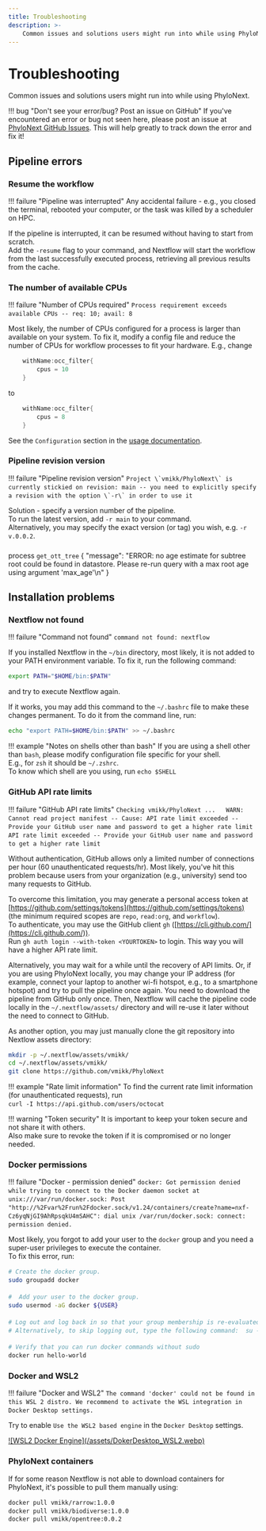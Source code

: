 ```yaml
---
title: Troubleshooting
description: >-
    Common issues and solutions users might run into while using PhyloNext.
---
```


# Troubleshooting

Common issues and solutions users might run into while using PhyloNext.

!!! bug "Don't see your error/bug? Post an issue on GitHub"
    If you've encountered an error or bug not seen here, please post an issue at [PhyloNext GitHub Issues](https://github.com/vmikk/PhyloNext/issues). This will help greatly to track down the error and fix it!

## Pipeline errors

### Resume the workflow

!!! failure "Pipeline was interrupted"
    Any accidental failure - e.g., you closed the terminal, rebooted your computer, or the task was killed by a scheduler on HPC.

If the pipeline is interrupted, it can be resumed without having to start from scratch.  
Add the `-resume` flag to your command, and Nextflow will start the workflow from the last successfully executed process, 
retrieving all previous results from the cache.



### The number of available CPUs

!!! failure "Number of CPUs required"
    `Process requirement exceeds available CPUs -- req: 10; avail: 8`

Most likely, the number of CPUs configured for a process is larger than available on your system. 
To fix it, modify a config file and reduce the number of CPUs for workflow processes to fit your hardware. E.g., change
``` java
    withName:occ_filter{
        cpus = 10
    }
```
to 
``` java
    withName:occ_filter{
        cpus = 8
    }
```

See the `Configuration` section in the [usage documentation](https://phylonext.github.io/usage/#configuration-file).

### Pipeline revision version

!!! failure "Pipeline revision version"
    ```
    Project \`vmikk/PhyloNext\` is currently stickied on revision: main -- you need to explicitly specify a revision with the option \`-r\` in order to use it
    ```

Solution - specify a version number of the pipeline.  
To run the latest version, add `-r main` to your command.  
Alternatively, you may specify the exact version (or tag) you wish, e.g. `-r v.0.0.2`.  

###



process `get_ott_tree`
{
      "message": "ERROR: no age estimate for subtree root could be found in datastore. Please  re-run query with a max root age using argument 'max_age'\n"
  }



## Installation problems

### Nextflow not found

!!! failure "Command not found"
    `command not found: nextflow`

If you installed Nextflow in the `~/bin` directory, most likely, it is not added to your PATH environment variable. 
To fix it, run the following command:

``` bash
export PATH="$HOME/bin:$PATH"
```
and try to execute Nextflow again.  

If it works, you may add this command to the `~/.bashrc` file to make these changes permanent. 
To do it from the command line, run:  

``` bash
echo "export PATH=$HOME/bin:$PATH" >> ~/.bashrc
```

!!! example "Notes on shells other than bash"
    If you are using a shell other than `bash`, please modify configuration file specific for your shell.  
    E.g., for `zsh` it should be `~/.zshrc`.  
    To know which shell are you using, run `echo $SHELL`

### GitHub API rate limits

!!! failure "GitHub API rate limits"
    ```
    Checking vmikk/PhyloNext ...  
    WARN: Cannot read project manifest -- Cause: API rate limit exceeded -- Provide your GitHub user name and password to get a higher rate limit  
    API rate limit exceeded -- Provide your GitHub user name and password to get a higher rate limit
    ```

Without authentication, GitHub allows only a limited number of connections per hour (60 unauthenticated requests/hr). 
Most likely, you've hit this problem because users from your organization (e.g., university) send too many requests to GitHub.  

To overcome this limitation, you may generate a personal access token at [https://github.com/settings/tokens](https://github.com/settings/tokens) (the minimum required scopes are `repo`, `read:org`, and `workflow`).  
To authenticate, you may use the GitHub client `gh` ([https://cli.github.com/](https://cli.github.com/)).  
Run `gh auth login --with-token <YOURTOKEN>` to login. This way you will have a higher API rate limit.  

Alternatively, you may wait for a while until the recovery of API limits. 
Or, if you are using PhyloNext locally, you may change your IP address 
(for example, connect your laptop to another wi-fi hotspot, e.g., to a smartphone hotspot) 
and try to pull the pipeline once again. 
You need to download the pipeline from GitHub only once. 
Then, Nextflow will cache the pipeline code locally in the `~/.nextflow/assets/` directory 
and will re-use it later without the need to connect to GitHub.  

As another option, you may just manually clone the git repository into Nextlow assets directory:  
``` bash
mkdir -p ~/.nextflow/assets/vmikk/
cd ~/.nextflow/assets/vmikk/
git clone https://github.com/vmikk/PhyloNext
```

!!! example "Rate limit information"
    To find the current rate limit information (for unauthenticated requests), run  
    `curl -I https://api.github.com/users/octocat`

!!! warning "Token security"
    It is important to keep your token secure and not share it with others.  
    Also make sure to revoke the token if it is compromised or no longer needed.

### Docker permissions

!!! failure "Docker - permission denied"
    `docker: Got permission denied while trying to connect to the Docker daemon socket at unix:///var/run/docker.sock: Post "http://%2Fvar%2Frun%2Fdocker.sock/v1.24/containers/create?name=nxf-Cz6yqNjGI9AhRpsqkU4mSAHC": dial unix /var/run/docker.sock: connect: permission denied.`

Most likely, you forgot to add your user to the `docker` group and you need a super-user privileges to execute the container.  
To fix this error, run:  

``` bash
# Create the docker group.
sudo groupadd docker

#  Add your user to the docker group.
sudo usermod -aG docker ${USER}

# Log out and log back in so that your group membership is re-evaluated.
# Alternatively, to skip logging out, type the following command:  su -s ${USER}

# Verify that you can run docker commands without sudo
docker run hello-world
```

### Docker and WSL2

!!! failure "Docker and WSL2"
    `The command 'docker' could not be found in this WSL 2 distro. We recommend to activate the WSL integration in Docker Desktop settings.`

Try to enable `Use the WSL2 based engine` in the `Docker Desktop` settings.  

<a class="zoom" href="/assets/DokerDesktop_WSL2.webp">
![WSL2 Docker Engine](/assets/DokerDesktop_WSL2.webp)
</a>


### PhyloNext containers

If for some reason Nextflow is not able to download containers for PhyloNext, 
it's possible to pull them manually using:

``` bash
docker pull vmikk/rarrow:1.0.0
docker pull vmikk/biodiverse:1.0.0
docker pull vmikk/opentree:0.0.2
```
